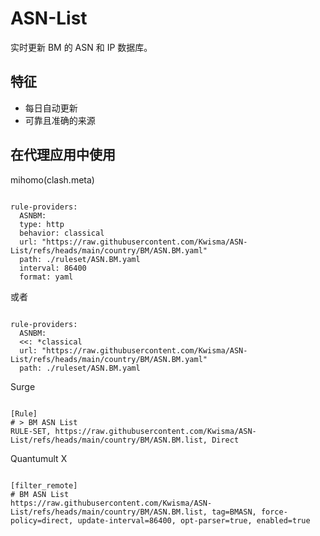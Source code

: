 
# ASN-List
    
实时更新 BM 的 ASN 和 IP 数据库。
    
## 特征
    
- 每日自动更新
- 可靠且准确的来源
    
## 在代理应用中使用
    
mihomo(clash.meta)
   
<pre><code class="language-javascript">
rule-providers:
  ASNBM:
  type: http
  behavior: classical
  url: "https://raw.githubusercontent.com/Kwisma/ASN-List/refs/heads/main/country/BM/ASN.BM.yaml"
  path: ./ruleset/ASN.BM.yaml
  interval: 86400
  format: yaml
</code></pre>

或者

<pre><code class="language-javascript">
rule-providers:
  ASNBM:
  <<: *classical
  url: "https://raw.githubusercontent.com/Kwisma/ASN-List/refs/heads/main/country/BM/ASN.BM.yaml"
  path: ./ruleset/ASN.BM.yaml
</code></pre>
    
Surge
    
<pre><code class="language-javascript">
[Rule]
# > BM ASN List
RULE-SET, https://raw.githubusercontent.com/Kwisma/ASN-List/refs/heads/main/country/BM/ASN.BM.list, Direct
</code></pre>
    
Quantumult X
    
<pre><code class="language-javascript">
[filter_remote]
# BM ASN List
https://raw.githubusercontent.com/Kwisma/ASN-List/refs/heads/main/country/BM/ASN.BM.list, tag=BMASN, force-policy=direct, update-interval=86400, opt-parser=true, enabled=true
</code></pre>
